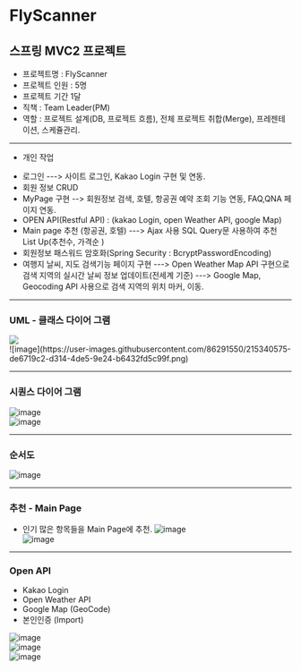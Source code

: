 # FlyScanner

## 스프링 MVC2 프로젝트
* 프로젝트명 : FlyScanner
* 프로젝트 인원 : 5명
* 프로젝트 기간 1달 
* 직책 : Team Leader(PM)
* 역할 : 프로젝트 설계(DB, 프로젝트 흐름), 전체 프로젝트 취합(Merge), 프레젠테이션, 스케쥴관리.
------------------------------------------------------------
* 개인 작업
- 로그인
  ---> 사이트 로그인, Kakao Login 구현 및 연동.
- 회원 정보 CRUD 
- MyPage 구현 --> 회원정보 검색, 호텔, 항공권 예약 조회 기능 연동, FAQ,QNA 페이지 연동.
- OPEN API(Restful API) :  (kakao Login, open Weather API, google Map)
- Main page 추천 (항공권, 호텔)
  ---> Ajax 사용 SQL Query문 사용하여 추천 List Up(추천수, 가격순 )
- 회원정보 패스워드 암호화(Spring Security : BcryptPasswordEncoding)
- 여행지 날씨, 지도 검색기능 페이지 구현
  ---> Open Weather Map API 구현으로 검색 지역의 실시간 날씨 정보 업데이트(전세계 기준)
  ---> Google Map, Geocoding API 사용으로 검색 지역의 위치 마커, 이동.
------------------------------------------------------------
### UML - 클래스 다이어 그램
<img src="https://user-images.githubusercontent.com/86291550/215340533-043912e6-bd57-4bfe-899d-1c5decce8515.png" />
<br>
<!-- ![image](https://user-images.githubusercontent.com/86291550/215340533-043912e6-bd57-4bfe-899d-1c5decce8515.png) -->
![image](https://user-images.githubusercontent.com/86291550/215340575-de6719c2-d314-4de5-9e24-b6432fd5c99f.png) <br>

------------------------------------------------------------
### 시퀀스 다이어 그램
![image](https://user-images.githubusercontent.com/86291550/215340596-9e0d781e-92b6-49f2-a257-34d7618dde3e.png)<br>
![image](https://user-images.githubusercontent.com/86291550/215340600-e8ac556b-eae0-4fd5-847d-b49ca46b78f6.png)<br>

------------------------------------------------------------
### 순서도
![image](https://user-images.githubusercontent.com/86291550/215340620-94e8c1a8-156b-45f4-a38b-38b58910b607.png)<br>

------------------------------------------------------------
### 추천 - Main Page
- 인기 많은 항목들을 Main Page에 추천.
![image](https://user-images.githubusercontent.com/86291550/215340673-6a10ac8b-ab76-4977-91dc-2b0984a013ba.png)<br>
![image](https://user-images.githubusercontent.com/86291550/215340732-d2310f38-53e4-4818-bfef-7452553df4dd.png)<br>

------------------------------------------------------------
### Open API
- Kakao Login 
- Open Weather API 
- Google Map (GeoCode)
- 본인인증 (Import)

![image](https://user-images.githubusercontent.com/86291550/215340827-6bd1e84c-9f95-4dff-b0b5-863add8e543a.png) <br>
![image](https://user-images.githubusercontent.com/86291550/215340807-f839edf1-9d3f-48d3-a14e-2b8e6408e246.png)<br>
![image](https://user-images.githubusercontent.com/86291550/215340837-21e04923-26c6-472e-bcd8-84fcb8200ba9.png)<br>


